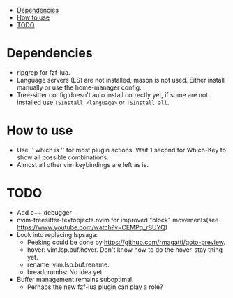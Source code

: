 <!--toc:start-->
- [Dependencies](#dependencies)
- [How to use](#how-to-use)
- [TODO](#todo)
<!--toc:end-->

# Dependencies
- ripgrep for fzf-lua.
- Language servers (LS) are not installed, mason is not used. Either install manually or use the home-manager config.
- Tree-sitter config doesn't auto install correctly yet, if some are not installed use `TSInstall <language>` or `TSInstall all`.

# How to use
- Use '<leader>' which is '<space>' for most plugin actions. Wait 1 second for Which-Key to show all possible combinations.
- Almost all other vim keybindings are left as is.

# TODO
- Add c++ debugger
- nvim-treesitter-textobjects.nvim for improved "block" movements(see https://www.youtube.com/watch?v=CEMPq_r8UYQ)
- Look into replacing lspsaga:
    - Peeking could be done by https://github.com/rmagatti/goto-preview.
    - hover: vim.lsp.buf.hover. Don't know how to do the hover-stay thing yet.
    - rename: vim.lsp.buf.rename.
    - breadcrumbs: No idea yet.
- Buffer management remains suboptimal.
    - Perhaps the new fzf-lua plugin can play a role?

